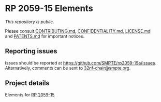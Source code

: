 # RP 2059-15 Elements

_This repository is public._ 

Please consult [CONTRIBUTING.md](./CONTRIBUTING.md), [CONFIDENTIALITY.md](./CONFIDENTIALITY.md), [LICENSE.md](./LICENSE.md) and [PATENTS.md](./PATENTS.md) for important notices.

## Reporting issues

Issues should be reported at <https://github.com/SMPTE/rp2059-15a/issues>. Alternatively, comments can be sent to 32nf-chair@smpte.org.

## Project details

Elements for [RP 2059-15](https://github.com/SMPTE/rp2059-15) 